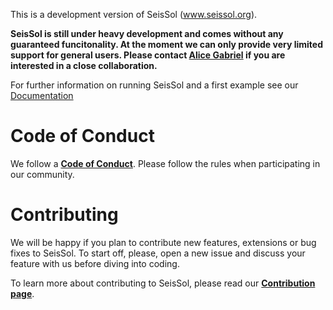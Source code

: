 This is a development version of SeisSol (www.seissol.org).

**SeisSol is still under heavy development and comes without any guaranteed funcitonality. At the moment we can only provide very limited support for general users. Please contact [Alice Gabriel](http://www.geophysik.uni-muenchen.de/Members/gabriel) if you are interested in a close collaboration.**

For further information on running SeisSol and a first example see our
[Documentation](https://seissol.readthedocs.io)

# Code of Conduct
We follow a [**Code of Conduct**](CODE_OF_CONDUCT.md).
Please follow the rules when participating in our community.


# Contributing
We will be happy if you plan to contribute new features, extensions or bug fixes to SeisSol. To start off, please, open a new issue and discuss your feature with us before diving into coding.

To learn more about contributing to SeisSol, please read our [**Contribution page**](CONTRIBUTING.md).

